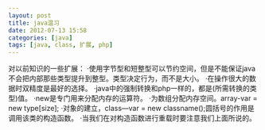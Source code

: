 ```yaml
---
layout: post
title: java温习
date: 2012-07-13 15:58
categories: [java]
tags: [java, class, 扩展, php]
---
```

对以前知识的一些扩展：
·使用字节型和短整型可以节约空间，但是不能保证java不会把内部那些类型提升到整型。类型决定行为，而不是大小。
·在操作很大的数据时双精度是最好的选择。
·java中的强制转换和php一样的，都是(所需转换的类型)值。
·new是专门用来分配内存的运算符。
·为数组分配内存空间。array-var = new type[size];
·对象的建立，class—var = new classname();圆括号的作用是调用该类的构造函数。
·当我们在对构造函数进行重载时要注意我们上面所说的。

